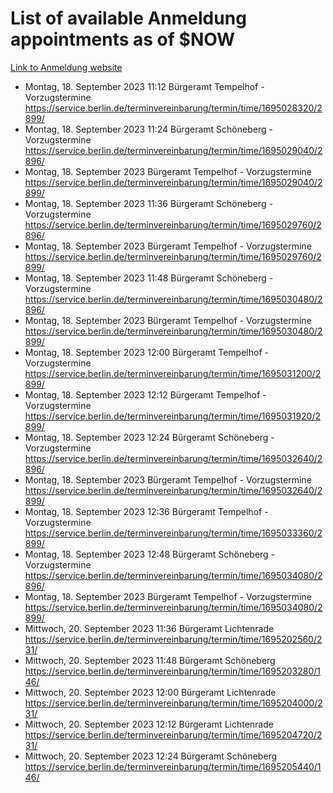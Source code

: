 # List of available Anmeldung appointments as of $NOW
[Link to Anmeldung website](https://service.berlin.de/terminvereinbarung/termin/tag.php?termin=1&anliegen[]=120686&dienstleisterlist=122210,122217,327316,122219,327312,122227,327314,122231,327346,122243,327348,122254,122252,329742,122260,329745,122262,329748,122271,327278,122273,327274,122277,327276,330436,122280,327294,122282,327290,122284,327292,122291,327270,122285,327266,122286,327264,122296,327268,150230,329760,122297,327286,122294,327284,122312,329763,122314,329775,122304,327330,122311,327334,122309,327332,317869,122281,327352,122279,329772,122283,122276,327324,122274,327326,122267,329766,122246,327318,122251,327320,122257,327322,122208,327298,122226,327300&herkunft=http%3A%2F%2Fservice.berlin.de%2Fdienstleistung%2F120686%2F)
- Montag, 18. September 2023 11:12 Bürgeramt Tempelhof - Vorzugstermine https://service.berlin.de/terminvereinbarung/termin/time/1695028320/2899/
- Montag, 18. September 2023 11:24 Bürgeramt Schöneberg - Vorzugstermine https://service.berlin.de/terminvereinbarung/termin/time/1695029040/2896/
- Montag, 18. September 2023  Bürgeramt Tempelhof - Vorzugstermine https://service.berlin.de/terminvereinbarung/termin/time/1695029040/2899/
- Montag, 18. September 2023 11:36 Bürgeramt Schöneberg - Vorzugstermine https://service.berlin.de/terminvereinbarung/termin/time/1695029760/2896/
- Montag, 18. September 2023  Bürgeramt Tempelhof - Vorzugstermine https://service.berlin.de/terminvereinbarung/termin/time/1695029760/2899/
- Montag, 18. September 2023 11:48 Bürgeramt Schöneberg - Vorzugstermine https://service.berlin.de/terminvereinbarung/termin/time/1695030480/2896/
- Montag, 18. September 2023  Bürgeramt Tempelhof - Vorzugstermine https://service.berlin.de/terminvereinbarung/termin/time/1695030480/2899/
- Montag, 18. September 2023 12:00 Bürgeramt Tempelhof - Vorzugstermine https://service.berlin.de/terminvereinbarung/termin/time/1695031200/2899/
- Montag, 18. September 2023 12:12 Bürgeramt Tempelhof - Vorzugstermine https://service.berlin.de/terminvereinbarung/termin/time/1695031920/2899/
- Montag, 18. September 2023 12:24 Bürgeramt Schöneberg - Vorzugstermine https://service.berlin.de/terminvereinbarung/termin/time/1695032640/2896/
- Montag, 18. September 2023  Bürgeramt Tempelhof - Vorzugstermine https://service.berlin.de/terminvereinbarung/termin/time/1695032640/2899/
- Montag, 18. September 2023 12:36 Bürgeramt Tempelhof - Vorzugstermine https://service.berlin.de/terminvereinbarung/termin/time/1695033360/2899/
- Montag, 18. September 2023 12:48 Bürgeramt Schöneberg - Vorzugstermine https://service.berlin.de/terminvereinbarung/termin/time/1695034080/2896/
- Montag, 18. September 2023  Bürgeramt Tempelhof - Vorzugstermine https://service.berlin.de/terminvereinbarung/termin/time/1695034080/2899/
- Mittwoch, 20. September 2023 11:36 Bürgeramt Lichtenrade https://service.berlin.de/terminvereinbarung/termin/time/1695202560/231/
- Mittwoch, 20. September 2023 11:48 Bürgeramt Schöneberg https://service.berlin.de/terminvereinbarung/termin/time/1695203280/146/
- Mittwoch, 20. September 2023 12:00 Bürgeramt Lichtenrade https://service.berlin.de/terminvereinbarung/termin/time/1695204000/231/
- Mittwoch, 20. September 2023 12:12 Bürgeramt Lichtenrade https://service.berlin.de/terminvereinbarung/termin/time/1695204720/231/
- Mittwoch, 20. September 2023 12:24 Bürgeramt Schöneberg https://service.berlin.de/terminvereinbarung/termin/time/1695205440/146/

